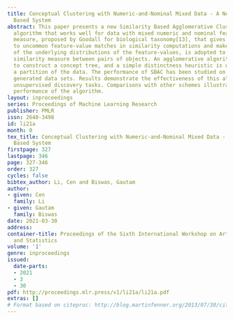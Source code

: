 ```yaml
---
title: Conceptual Clustering with Numeric-and-Nominal Mixed Data - A New Similarity
  Based System
abstract: This paper presents a new Similarity Based Agglomerative Clustering (SBAC)
  algorithm that works well for data with mixed numeric and nominal features. A similarity
  measure, proposed by Goodall for biological taxonomy[13], that gives greater weight
  to uncommon feature-value matches in similarity computations and makes no assumptions
  of the underlying distributions of the feature-values, is adopted to define the
  similarity measure between pairs of objects. An agglomerative algorithm is employed
  to construct a concept tree, and a simple distinctness heuristic is used to extract
  a partition of the data. The performance of SBAC has been studied on artificially
  generated data sets. Results demonstrate the effectiveness of this algorithm in
  unsupervised discovery tasks. Comparisons with other schemes illustrate the superior
  performance of the algorithm.
layout: inproceedings
series: Proceedings of Machine Learning Research
publisher: PMLR
issn: 2640-3498
id: li21a
month: 0
tex_title: Conceptual Clustering with Numeric-and-Nominal Mixed Data - A New Similarity
  Based System
firstpage: 327
lastpage: 346
page: 327-346
order: 327
cycles: false
bibtex_author: Li, Cen and Biswas, Gautam
author:
- given: Cen
  family: Li
- given: Gautam
  family: Biswas
date: 2021-03-30
address:
container-title: Proceedings of the Sixth International Workshop on Artificial Intelligence
  and Statistics
volume: '1'
genre: inproceedings
issued:
  date-parts:
  - 2021
  - 3
  - 30
pdf: http://proceedings.mlr.press/v1/li21a/li21a.pdf
extras: []
# Format based on citeproc: http://blog.martinfenner.org/2013/07/30/citeproc-yaml-for-bibliographies/
---
```

